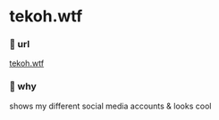 # tekoh.wtf

### 🍟 url
[tekoh.wtf](https://tekoh.wtf)

### 🍪 why
shows my different social media accounts & looks cool
